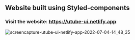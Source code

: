 ## Website built using Styled-components
### Visit the website: https://utube-ui.netlify.app

![screencapture-utube-ui-netlify-app-2022-07-04-14_48_35](https://user-images.githubusercontent.com/70688937/177124688-6285627c-80ed-4ecf-9d30-b025ecb1dad9.png)


